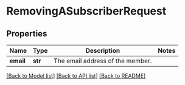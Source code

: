 # RemovingASubscriberRequest

## Properties
Name | Type | Description | Notes
------------ | ------------- | ------------- | -------------
**email** | **str** | The email address of the member. | 

[[Back to Model list]](../README.md#documentation-for-models) [[Back to API list]](../README.md#documentation-for-api-endpoints) [[Back to README]](../README.md)


